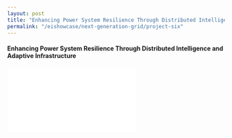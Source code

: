 ```yaml
---
layout: post
title: "Enhancing Power System Resilience Through Distributed Intelligence and Adaptive Infrastructure"
permalink: "/eishowcase/next-generation-grid/project-six"
---
```

#### Enhancing Power System Resilience Through Distributed Intelligence and Adaptive Infrastructure

<div class="showcase-embed-container">
	<embed type="application/pdf" src="/files/showcase/next_generation_grid_06.pdf#view=FitH">
</div>
